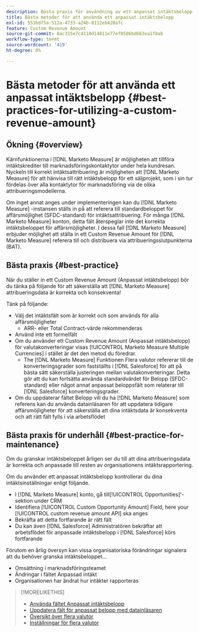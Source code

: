 ```yaml
---
description: Bästa praxis för användning av ett anpassat intäktsbelopp - [!DNL Marketo Measure] - Produktdokumentation
title: Bästa metoder för att använda ett anpassat intäktsbelopp
exl-id: 553bd75a-512a-4733-a24b-8112eb420afc
feature: Custom Revenue Amount
source-git-commit: 8ac315e7c4110d14811e77ef0586bd663ea1f8ab
workflow-type: tm+mt
source-wordcount: '419'
ht-degree: 0%

---
```


# Bästa metoder för att använda ett anpassat intäktsbelopp {#best-practices-for-utilizing-a-custom-revenue-amount}

## Ökning {#overview}

Kärnfunktionerna i [!DNL Marketo Measure] är möjligheten att tillföra intäktskrediter till marknadsföringskontaktytor under hela kundresan. Nyckeln till korrekt intäktsattribuering är möjligheten att [!DNL Marketo Measure] för att hänvisa till rätt intäktsbelopp för ett säljprojekt, som i sin tur fördelas över alla kontaktytor för marknadsföring via de olika attribueringsmodellerna.

Om inget annat anges under implementeringen kan du [!DNL Marketo Measure] -instansen ställs in på att referera till standardbeloppet för affärsmöjlighet (SFDC-standard) för intäktsattribuering. För många [!DNL Marketo Measure] konton, detta fält återspeglar inte det korrekta intäktsbeloppet för affärsmöjligheter. I dessa fall [!DNL Marketo Measure] erbjuder möjlighet att ställa in ett Custom Revenue Amount för [!DNL Marketo Measure] referera till och distribuera via attribueringsslutpunkterna (BAT).

## Bästa praxis {#best-practice}

När du ställer in ett Custom Revenue Amount (Anpassat intäktsbelopp) bör du tänka på följande för att säkerställa att [!DNL Marketo Measure] attribueringsdata är korrekta och konsekventa!

Tänk på följande:

* Välj det intäktsfält som är korrekt och som används för alla affärsmöjligheter
   * ARR- eller Total Contract-värde rekommenderas
* Använd inte ett formelfält
* Om du använder ett Custom Revenue Amount (Anpassat intäktsbelopp) för valutakonverteringar visas [!UICONTROL Marketo Measure Multiple Currencies] i stället är det den metod du föredrar.
   * The [!DNL Marketo Measure] Funktionen Flera valutor refererar till de konverteringsgrader som fastställts i [!DNL Salesforce] för att på bästa sätt säkerställa justeringen mellan valutakonverteringar. Detta gör att du kan fortsätta använda standardvärdet för Belopp (SFDC-standard) eller något annat anpassat beloppsfält som relaterar till [!DNL Salesforce] konverteringsgrader.
* Om du uppdaterar fältet Belopp vill du ha [!DNL Marketo Measure] som referens kan du använda datainläsaren för att uppdatera tidigare affärsmöjligheter för att säkerställa att dina intäktsdata är konsekventa och att rätt fält fylls i via arbetsflödet

## Bästa praxis för underhåll {#best-practice-for-maintenance}

Om du granskar intäktsbeloppet årligen ser du till att dina attribueringsdata är korrekta och anpassade till resten av organisationens intäktsrapportering.

Om du använder ett anpassat intäktsbelopp kontrollerar du dina intäktsinställningar enligt följande.

* I [!DNL Marketo Measure] konto, gå till[!UICONTROL Opportunities]&#39;-sektion under CRM
* Identifiera [!UICONTROL Custom Opportunity Amount] Field, here your [!UICONTROL custom revenue amount API] ska anges
* Bekräfta att detta fortfarande är rätt fält
* Du kan även [!DNL Salesforce] Administratören bekräftar att arbetsflödet för anpassade intäktsbelopp i [!DNL Salesforce] körs fortfarande

Förutom en årlig översyn kan vissa organisatoriska förändringar signalera att du behöver granska intäktsbeloppet...

* Omsättning i marknadsföringsteamet
* Ändringar i fältet Anpassad intäkt
* Organisationen har ändrat hur intäkter rapporteras

>[!MORELIKETHIS]
>
>* [Använda fältet Anpassat intäktsbelopp](/help/advanced-marketo-measure-features/custom-revenue-amount/using-a-custom-revenue-amount-field.md)
>* [Uppdatera fält för anpassat belopp med datainläsaren](/help/advanced-marketo-measure-features/custom-revenue-amount/using-data-loader-to-update-marketo-measure-custom-amount-field.md)
>* [Översikt över flera valutor](/help/advanced-marketo-measure-features/multi-currency/overview.md)
>* [Inställningar för flera valutor](/help/advanced-marketo-measure-features/multi-currency/settings.md)
